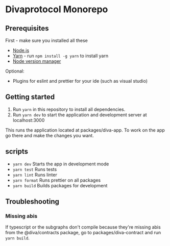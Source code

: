 # Divaprotocol Monorepo

## Prerequisites

First - make sure you installed all these

- [Node.js](https://nodejs.org/en/)
- [Yarn](https://yarnpkg.com/) - run `npm install -g yarn` to install yarn
- [Node version manager](https://github.com/nvm-sh/nvm)

Optional:

- Plugins for eslint and prettier for your ide (such as visual studio)

## Getting started

1. Run `yarn` in this repository to install all dependencies.
2. Run `yarn dev` to start the application and development server at localhost:3000

This runs the application located at packages/diva-app.
To work on the app go there and make the changes you want.

## scripts

- `yarn dev` Starts the app in development mode
- `yarn test` Runs tests
- `yarn lint` Runs linter
- `yarn format` Runs prettier on all packages
- `yarn build` Builds packages for development

## Troubleshooting

### Missing abis

If typescript or the subgraphs don't compile because they're missing abis from the @diva/contracts package, go to packages/diva-contract and run `yarn build`.
